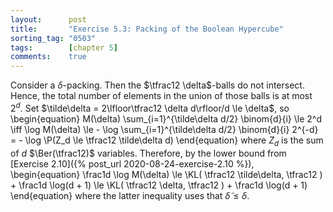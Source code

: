 ```yaml
---
layout:      post
title:       "Exercise 5.3: Packing of the Boolean Hypercube"
sorting_tag: "0503"
tags:        [chapter 5]
comments:    true
---
```


Consider a $\delta$-packing.
Then the $\tfrac12 \delta$-balls do not intersect.
Hence, the total number of elements in the union of those balls is at most $2^d$.
Set $\tilde\delta = 2\lfloor\tfrac12 \delta d\rfloor/d \le \delta$, so
\begin{equation}
    M(\delta) \sum_{i=1}^{\tilde\delta d/2} \binom{d}{i} \le 2^d
    \iff
    \log M(\delta)
    \le - \log \sum_{i=1}^{\tilde\delta d/2} \binom{d}{i} 2^{-d}
    = - \log \P(Z_d \le \tfrac12 \tilde\delta d)
\end{equation}
where $Z_d$ is the sum of $d$ $\Ber(\tfrac12)$ variables.
Therefore, by the lower bound from [Exercise 2.10]({% post_url 2020-08-24-exercise-2.10 %}),
\begin{equation}
    \frac1d \log M(\delta)
    \le \KL(
        \tfrac12 \tilde\delta, \tfrac12
    ) + \frac1d \log(d + 1)
    \le \KL(
        \tfrac12 \delta, \tfrac12
    ) + \frac1d \log(d + 1)
\end{equation}
where the latter inequality uses that $\tilde \delta \le \delta$.
